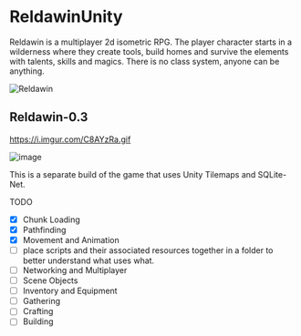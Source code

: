 # ReldawinUnity
Reldawin is a multiplayer 2d isometric RPG. The player character starts in a wilderness where they create tools, build homes and survive the elements with talents, skills and magics. There is no class system, anyone can be anything.

![Reldawin](https://i.imgur.com/38DS2Wp.png)

## Reldawin-0.3

https://i.imgur.com/C8AYzRa.gif

![image](https://github.com/ThimbleFire/Reldawin/assets/14812476/d34e4bc6-4a94-4d19-8afb-ec084a64c209)


This is a separate build of the game that uses Unity Tilemaps and SQLite-Net.

TODO
* [x] Chunk Loading
* [x] Pathfinding
* [x] Movement and Animation
* [ ] place scripts and their associated resources together in a folder to better understand what uses what.
* [ ] Networking and Multiplayer
* [ ] Scene Objects
* [ ] Inventory and Equipment
* [ ] Gathering
* [ ] Crafting
* [ ] Building
